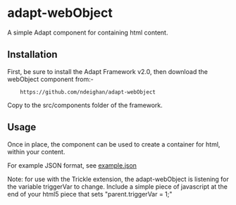 adapt-webObject
===================

A simple Adapt component for containing html content.

Installation
------------

First, be sure to install the Adapt Framework v2.0, then download the webObject component from:-

		https://github.com/ndeighan/adapt-webObject

Copy to the src/components folder of the framework.

Usage
-----
Once in place, the component can be used to create a container for html, within your content.

For example JSON format, see [example.json](https://github.com/ndeighan/adapt-webObject/example.json)

Note: for use with the Trickle extension, the adapt-webObject is listening for the variable triggerVar to change.
Include a simple piece of javascript at the end of your html5 piece that sets "parent.triggerVar = 1;"
